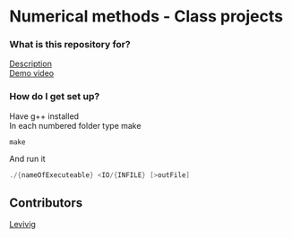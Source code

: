 # Numerical methods - Class projects #


### What is this repository for? ###

[Description](https://docs.google.com/document/d/1hbWCTuB8P8HgKGj6AfJovJAuGkNbnd-_Syp4OWT2lLE/edit)  
[Demo video](https://drive.google.com/file/d/0B1Fw4bZe5GoeYnNJV2NQSDJiR0U/view)  

### How do I get set up? ###

Have g++ installed  
In each numbered folder type  make  
```
make
```

And run it
```cpp
./{nameOfExecuteable} <IO/{INFILE} [>outFile]
```

## Contributors

[Levivig](https://twitter.com/Levivig)
